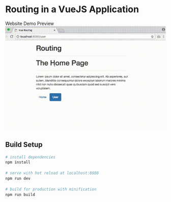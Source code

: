 # Routing in a VueJS Application


Website Demo Preview
<br/>
<img src="https://raw.githubusercontent.com/charlotte-lau/Vue-JS-Routing-App/master/preview.gif" >


## Build Setup

``` bash
# install dependencies
npm install

# serve with hot reload at localhost:8080
npm run dev

# build for production with minification
npm run build
